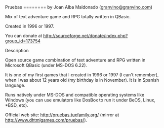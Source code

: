 Pruebas
======== by Joan Alba Maldonado (granvino@granvino.com)

Mix of text adventure game and RPG totally written in QBasic.

Created in 1996 or 1997.

You can donate at http://sourceforge.net/donate/index.php?group_id=173754


Description

Open source game combination of text adventure and RPG written in Microsoft QBasic (under MS-DOS 6.22).

It is one of my first games that I created in 1996 or 1997 (I can't remember), when I was about 12 years old (my birthday is in November). It is in Spanish language.

Runs natively under MS-DOS and compatible operating systems like Windows (you can use emulators like DosBox to run it under BeOS, Linux, *BSD, etc).


Official web site: http://pruebas.tuxfamily.org/ (mirror at http://www.dhtmlgames.com/pruebas/).